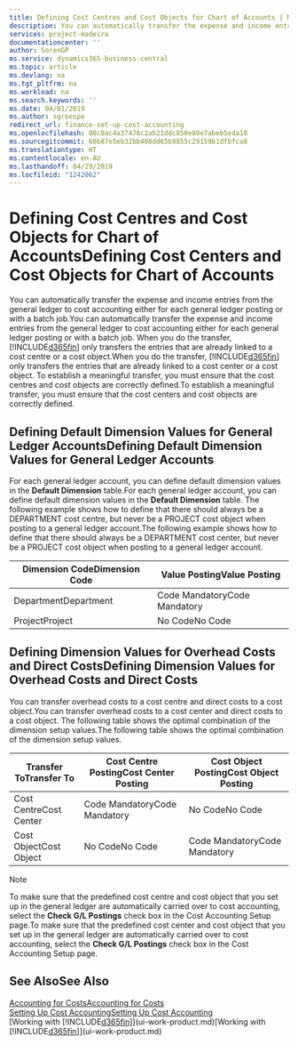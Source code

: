 ```yaml
---
title: Defining Cost Centres and Cost Objects for Chart of Accounts | Microsoft Docs
description: You can automatically transfer the expense and income entries from the general ledger to cost accounting either for each general ledger posting or with a batch job. When you do the transfer, the system only transfers the entries that are already linked to a cost centre or a cost object. To establish a meaningful transfer, you must ensure that the cost centres and cost objects are correctly defined.
services: project-madeira
documentationcenter: ''
author: SorenGP
ms.service: dynamics365-business-central
ms.topic: article
ms.devlang: na
ms.tgt_pltfrm: na
ms.workload: na
ms.search.keywords: ''
ms.date: 04/01/2019
ms.author: sgroespe
redirect_url: finance-set-up-cost-accounting
ms.openlocfilehash: 00c0ac4a37476c2ab21ddc850e80e7abeb5eda18
ms.sourcegitcommit: 60b87e5eb32bb408dd65b9855c29159b1dfbfca8
ms.translationtype: HT
ms.contentlocale: en-AU
ms.lasthandoff: 04/29/2019
ms.locfileid: "1242062"
---
```

# <a name="defining-cost-centers-and-cost-objects-for-chart-of-accounts"></a><span data-ttu-id="e800e-105">Defining Cost Centres and Cost Objects for Chart of Accounts</span><span class="sxs-lookup"><span data-stu-id="e800e-105">Defining Cost Centers and Cost Objects for Chart of Accounts</span></span>
<span data-ttu-id="e800e-106">You can automatically transfer the expense and income entries from the general ledger to cost accounting either for each general ledger posting or with a batch job.</span><span class="sxs-lookup"><span data-stu-id="e800e-106">You can automatically transfer the expense and income entries from the general ledger to cost accounting either for each general ledger posting or with a batch job.</span></span> <span data-ttu-id="e800e-107">When you do the transfer, [!INCLUDE[d365fin](includes/d365fin_md.md)] only transfers the entries that are already linked to a cost centre or a cost object.</span><span class="sxs-lookup"><span data-stu-id="e800e-107">When you do the transfer, [!INCLUDE[d365fin](includes/d365fin_md.md)] only transfers the entries that are already linked to a cost center or a cost object.</span></span> <span data-ttu-id="e800e-108">To establish a meaningful transfer, you must ensure that the cost centres and cost objects are correctly defined.</span><span class="sxs-lookup"><span data-stu-id="e800e-108">To establish a meaningful transfer, you must ensure that the cost centers and cost objects are correctly defined.</span></span>  

## <a name="defining-default-dimension-values-for-general-ledger-accounts"></a><span data-ttu-id="e800e-109">Defining Default Dimension Values for General Ledger Accounts</span><span class="sxs-lookup"><span data-stu-id="e800e-109">Defining Default Dimension Values for General Ledger Accounts</span></span>  
<span data-ttu-id="e800e-110">For each general ledger account, you can define default dimension values in the **Default Dimension** table.</span><span class="sxs-lookup"><span data-stu-id="e800e-110">For each general ledger account, you can define default dimension values in the **Default Dimension** table.</span></span> <span data-ttu-id="e800e-111">The following example shows how to define that there should always be a DEPARTMENT cost centre, but never be a PROJECT cost object when posting to a general ledger account.</span><span class="sxs-lookup"><span data-stu-id="e800e-111">The following example shows how to define that there should always be a DEPARTMENT cost center, but never be a PROJECT cost object when posting to a general ledger account.</span></span>  

|<span data-ttu-id="e800e-112">**Dimension Code**</span><span class="sxs-lookup"><span data-stu-id="e800e-112">**Dimension Code**</span></span>|<span data-ttu-id="e800e-113">**Value Posting**</span><span class="sxs-lookup"><span data-stu-id="e800e-113">**Value Posting**</span></span>|  
|------------------------------------------|-----------------------------------------|  
|<span data-ttu-id="e800e-114">Department</span><span class="sxs-lookup"><span data-stu-id="e800e-114">Department</span></span>|<span data-ttu-id="e800e-115">Code Mandatory</span><span class="sxs-lookup"><span data-stu-id="e800e-115">Code Mandatory</span></span>|  
|<span data-ttu-id="e800e-116">Project</span><span class="sxs-lookup"><span data-stu-id="e800e-116">Project</span></span>|<span data-ttu-id="e800e-117">No Code</span><span class="sxs-lookup"><span data-stu-id="e800e-117">No Code</span></span>|  

## <a name="defining-dimension-values-for-overhead-costs-and-direct-costs"></a><span data-ttu-id="e800e-118">Defining Dimension Values for Overhead Costs and Direct Costs</span><span class="sxs-lookup"><span data-stu-id="e800e-118">Defining Dimension Values for Overhead Costs and Direct Costs</span></span>  
 <span data-ttu-id="e800e-119">You can transfer overhead costs to a cost centre and direct costs to a cost object.</span><span class="sxs-lookup"><span data-stu-id="e800e-119">You can transfer overhead costs to a cost center and direct costs to a cost object.</span></span> <span data-ttu-id="e800e-120">The following table shows the optimal combination of the dimension setup values.</span><span class="sxs-lookup"><span data-stu-id="e800e-120">The following table shows the optimal combination of the dimension setup values.</span></span>  

|<span data-ttu-id="e800e-121">Transfer To</span><span class="sxs-lookup"><span data-stu-id="e800e-121">Transfer To</span></span>|<span data-ttu-id="e800e-122">Cost Centre Posting</span><span class="sxs-lookup"><span data-stu-id="e800e-122">Cost Center Posting</span></span>|<span data-ttu-id="e800e-123">Cost Object Posting</span><span class="sxs-lookup"><span data-stu-id="e800e-123">Cost Object Posting</span></span>|  
|-----------------|-------------------------|-------------------------|  
|<span data-ttu-id="e800e-124">Cost Centre</span><span class="sxs-lookup"><span data-stu-id="e800e-124">Cost Center</span></span>|<span data-ttu-id="e800e-125">Code Mandatory</span><span class="sxs-lookup"><span data-stu-id="e800e-125">Code Mandatory</span></span>|<span data-ttu-id="e800e-126">No Code</span><span class="sxs-lookup"><span data-stu-id="e800e-126">No Code</span></span>|  
|<span data-ttu-id="e800e-127">Cost Object</span><span class="sxs-lookup"><span data-stu-id="e800e-127">Cost Object</span></span>|<span data-ttu-id="e800e-128">No Code</span><span class="sxs-lookup"><span data-stu-id="e800e-128">No Code</span></span>|<span data-ttu-id="e800e-129">Code Mandatory</span><span class="sxs-lookup"><span data-stu-id="e800e-129">Code Mandatory</span></span>|  

> [!NOTE]  
>  <span data-ttu-id="e800e-130">To make sure that the predefined cost centre and cost object that you set up in the general ledger are automatically carried over to cost accounting, select the **Check G/L Postings** check box in the Cost Accounting Setup page.</span><span class="sxs-lookup"><span data-stu-id="e800e-130">To make sure that the predefined cost center and cost object that you set up in the general ledger are automatically carried over to cost accounting, select the **Check G/L Postings** check box in the Cost Accounting Setup page.</span></span>  

## <a name="see-also"></a><span data-ttu-id="e800e-131">See Also</span><span class="sxs-lookup"><span data-stu-id="e800e-131">See Also</span></span>  
[<span data-ttu-id="e800e-132">Accounting for Costs</span><span class="sxs-lookup"><span data-stu-id="e800e-132">Accounting for Costs</span></span>](finance-manage-cost-accounting.md)  
[<span data-ttu-id="e800e-133">Setting Up Cost Accounting</span><span class="sxs-lookup"><span data-stu-id="e800e-133">Setting Up Cost Accounting</span></span>](finance-set-up-cost-accounting.md)  
<span data-ttu-id="e800e-134">[Working with [!INCLUDE[d365fin](includes/d365fin_md.md)]](ui-work-product.md)</span><span class="sxs-lookup"><span data-stu-id="e800e-134">[Working with [!INCLUDE[d365fin](includes/d365fin_md.md)]](ui-work-product.md)</span></span>
